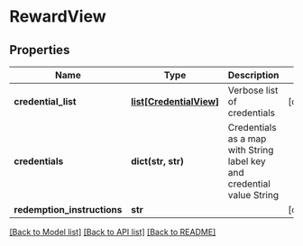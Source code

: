 # RewardView

## Properties
Name | Type | Description | Notes
------------ | ------------- | ------------- | -------------
**credential_list** | [**list[CredentialView]**](CredentialView.md) | Verbose list of credentials | [optional] 
**credentials** | **dict(str, str)** | Credentials as a map with String label key and credential value String | 
**redemption_instructions** | **str** |  | [optional] 

[[Back to Model list]](../README.md#documentation-for-models) [[Back to API list]](../README.md#documentation-for-api-endpoints) [[Back to README]](../README.md)


